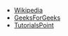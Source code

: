 * <a href=https://en.wikipedia.org/wiki/Greedy_algorithm>Wikipedia</a>
* <a href=https://www.geeksforgeeks.org/greedy-algorithms>GeeksForGeeks</a>
* <a href=https://www.tutorialspoint.com/design_and_analysis_of_algorithms/design_and_analysis_of_algorithms_greedy_method.htm>TutorialsPoint</a>
